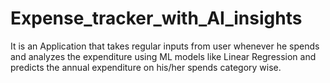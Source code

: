 # Expense_tracker_with_AI_insights
 It is an Application that takes regular inputs from user whenever  he spends and analyzes the expenditure using ML models like Linear Regression and predicts the annual expenditure on his/her spends category wise. 
